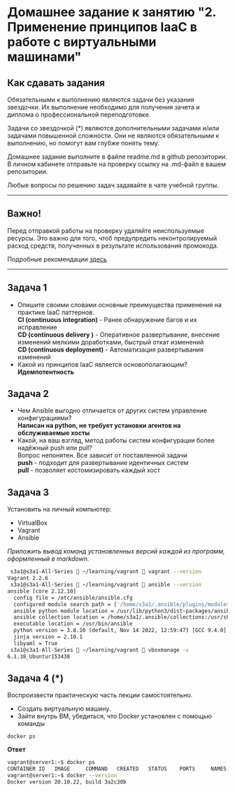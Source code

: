 
# Домашнее задание к занятию "2. Применение принципов IaaC в работе с виртуальными машинами"

## Как сдавать задания

Обязательными к выполнению являются задачи без указания звездочки. Их выполнение необходимо для получения зачета и диплома о профессиональной переподготовке.

Задачи со звездочкой (*) являются дополнительными задачами и/или задачами повышенной сложности. Они не являются обязательными к выполнению, но помогут вам глубже понять тему.

Домашнее задание выполните в файле readme.md в github репозитории. В личном кабинете отправьте на проверку ссылку на .md-файл в вашем репозитории.

Любые вопросы по решению задач задавайте в чате учебной группы.

---


## Важно!

Перед отправкой работы на проверку удаляйте неиспользуемые ресурсы.
Это важно для того, чтоб предупредить неконтролируемый расход средств, полученных в результате использования промокода.

Подробные рекомендации [здесь](https://github.com/netology-code/virt-homeworks/blob/virt-11/r/README.md)

---

## Задача 1

- Опишите своими словами основные преимущества применения на практике IaaC паттернов. \
**CI (continuous integration)** - Ранее обнаружение багов и их исправление\
**CD (continuous delivery )** - Оперативное развертывание, внесение изменений мелкими доработками, быстрый откат изменений\
**CD (continuous deployment)** - Автоматизация развертывания изменений
- Какой из принципов IaaC является основополагающим? \
**Идемпотентность**

## Задача 2

- Чем Ansible выгодно отличается от других систем управление конфигурациями? \
**Написан на python, не требует установки агентов на обслуживаемые хосты**
- Какой, на ваш взгляд, метод работы систем конфигурации более надёжный push или pull? \
Вопрос непонятен. Все зависит от поставленной задачи \
**push** - подходит для развертывание идентичных систем \
**pull** - позволяет костомизировать каждый хост


## Задача 3

Установить на личный компьютер:

- VirtualBox
- Vagrant
- Ansible

*Приложить вывод команд установленных версий каждой из программ, оформленный в markdown.*
```bash
 s3a1@s3a1-All-Series  ~/learning/vagrant  vagrant --version
Vagrant 2.2.6
 s3a1@s3a1-All-Series  ~/learning/vagrant  ansible --version
ansible [core 2.12.10]
  config file = /etc/ansible/ansible.cfg
  configured module search path = ['/home/s3a1/.ansible/plugins/modules', '/usr/share/ansible/plugins/modules']
  ansible python module location = /usr/lib/python3/dist-packages/ansible
  ansible collection location = /home/s3a1/.ansible/collections:/usr/share/ansible/collections
  executable location = /usr/bin/ansible
  python version = 3.8.10 (default, Nov 14 2022, 12:59:47) [GCC 9.4.0]
  jinja version = 2.10.1
  libyaml = True
 s3a1@s3a1-All-Series  ~/learning/vagrant  vboxmanage -v    
6.1.38_Ubuntur153438

```

## Задача 4 (*)

Воспроизвести практическую часть лекции самостоятельно.

- Создать виртуальную машину.
- Зайти внутрь ВМ, убедиться, что Docker установлен с помощью команды
```
docker ps
```
**Ответ**
```bash
vagrant@server1:~$ docker ps
CONTAINER ID   IMAGE     COMMAND   CREATED   STATUS    PORTS     NAMES
vagrant@server1:~$ docker --version
Docker version 20.10.22, build 3a2c30b

```